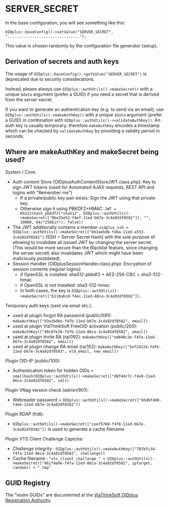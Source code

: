 
SERVER_SECRET
=============

In the base configuration, you will see something like this:

    OIDplus::baseConfig()->setValue("SERVER_SECRET", "................................");

This value is chosen randomly by the configuration file generator (setup).

Derivation of secrets and auth keys
-----------------------------------

The usage of `OIDplus::baseConfig()->getValue("SERVER_SECRET")`
is deprecated due to security considerations.

Instead, please always use `OIDplus::authUtils()->makeSecret()`
with a unique `$data` argument (prefer a GUID)
if you need a secret that is derived from the server secret.

If you want to generate an authentication key (e.g. to send via an email),
use `OIDplus::authUtils()->makeAuthKey()`
with a unique `$data` argument (prefer a GUID)
in combination with `OIDplus::authUtils()->validateAuthKey()`.
An auth key is usually temporary; therefore `makeAuthKey` encodes a timestamp
which can be checked by `validateAuthKey` by providing
a validity period in seconds.

Where are makeAuthKey and makeSecret being used?
------------------------------------------------

System / Core:
- Auth content Store (OIDplusAuthContentStoreJWT.class.php):
  Key to sign JWT tokens (used for Automated AJAX requests, REST API and logins with "Remember me")
  * If a private/public key pair exists: Sign the JWT using that private key.
  * Otherwise sign it using PBKDF2+HMAC:
    `JWT = HS512(hash_pbkdf2("sha512", OIDplus::authUtils()->makeSecret(["0be35e52-f4ef-11ed-b67e-3c4a92df8582"]), "", 10000, 64/*256bit*/, false))`
- The JWT additionally contains a member `oidplus_ssh = OIDplus::authUtils()->makeSecret(["bb1aebd6-fe6a-11ed-a553-3c4a92df8582"]` (SSH = Server Secret Hash)
  with the sole purpose of allowing to invalidate all issued JWT by changing the server secret.
  (This would be more secure than the Blacklist feature, since changing the server secret)
  also invalidates JWT which might have been maliciously postdated).
- Session Handler (OIDplusSessionHandler.class.php):
  Encryption of session contents (regular logins)
  * if OpenSSL is installed:        sha512-pbkdf2 + AES-256-CBC + sha3-512-hmac
  * if OpenSSL is not installed:    sha3-512-hmac
  * In both cases, the key is `OIDplus::authUtils()->makeSecret(["b118abc8-f4ec-11ed-86ca-3c4a92df8582"])`.

Temporary auth keys (sent via email etc.):
* used at plugin forgot RA password (public/091):
  `makeAuthKey(["93a16dbe-f4fb-11ed-b67e-3c4a92df8582", email])`
* used at plugin ViaThinkSoft FreeOID activation (public/200):
  `makeAuthKey(["40c87e20-f4fb-11ed-86ca-3c4a92df8582", email])`
* used at plugin invite RA (ra/092):
  `makeAuthKey(["ed840c3e-f4fa-11ed-b67e-3c4a92df8582", email])`
* used at plugin change RA email (ra/102):
  `makeAuthKey(["5ef24124-f4fb-11ed-b67e-3c4a92df8582", old_email, new_email])`

Plugin OID-IP (public/100):
- Authentication token for hidden OIDs = `smallhash(OIDplus::authUtils()->makeSecret(["d8f44c7c-f4e9-11ed-86ca-3c4a92df8582", id]))`

Plugin VNag version check (admin/901):
- Webreader password = `OIDplus::authUtils()->makeSecret(["65d9f488-f4eb-11ed-b67e-3c4a92df8582"])`

Plugin RDAP (frdl):
- `OIDplus::authUtils()->makeSecret(["cee75760-f4f8-11ed-b67e-3c4a92df8582"])` is used to generate a cache filename

Plugin VTS Client Challenge Captcha:
- Challenge integrity : `OIDplus::authUtils()->makeAuthKey(["797bfc34-f4fa-11ed-86ca-3c4a92df8582", challenge])`
- Cache filename : `"vts_client_challenge_" + OIDplus::authUtils()->makeSecret(["461f4a9e-f4fa-11ed-86ca-3c4a92df8582", ipTarget, random]) + ".tmp"`

GUID Registry
-------------

The "realm GUIDs" are documented at the [ViaThinkSoft OIDplus Registration Authority](https://oidplus.viathinksoft.com/oidplus/?goto=guid%3Aoidplus%2FauthRealms). 
